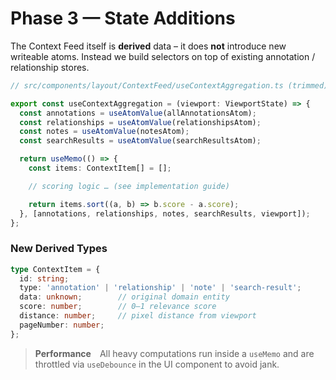 # Phase 3 — State Additions

The Context Feed itself is **derived** data – it does **not** introduce new writeable atoms. Instead we build selectors on top of existing annotation / relationship stores.

```typescript
// src/components/layout/ContextFeed/useContextAggregation.ts (trimmed)

export const useContextAggregation = (viewport: ViewportState) => {
  const annotations = useAtomValue(allAnnotationsAtom);
  const relationships = useAtomValue(relationshipsAtom);
  const notes = useAtomValue(notesAtom);
  const searchResults = useAtomValue(searchResultsAtom);

  return useMemo(() => {
    const items: ContextItem[] = [];

    // scoring logic … (see implementation guide)

    return items.sort((a, b) => b.score - a.score);
  }, [annotations, relationships, notes, searchResults, viewport]);
};
```

### New Derived Types

```typescript
type ContextItem = {
  id: string;
  type: 'annotation' | 'relationship' | 'note' | 'search-result';
  data: unknown;        // original domain entity
  score: number;        // 0–1 relevance score
  distance: number;     // pixel distance from viewport
  pageNumber: number;
};
```

> **Performance** All heavy computations run inside a `useMemo` and are throttled via `useDebounce` in the UI component to avoid jank. 